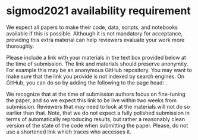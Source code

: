 # sigmod2021 availability requirement

We expect all papers to make their code, data, scripts, and notebooks available if this is possible. Although it is not mandatory for acceptance, providing this extra material can help reviewers evaluate your work more thoroughly.

Please include a link with your materials in the text box provided below at the time of submission. The link and materials should preserve anonymity. For example this may be an anonymous GitHub repository. You may want to make sure that the link you provide is not indexed by search engines. On GitHub, you can do so by adding the following to the page head: <meta name="robots" content="noindex">.

We recognize that at the time of submission authors focus on fine-tuning the paper, and so we expect this link to be live within two weeks from submission. Reviewers that may need to look at the materials will not do so earlier than that. Note, that we do not expect a fully polished submission in terms of automatically reproducing results, but rather a reasonably clean version of the state of the code when submitting the paper. Please, do not use a shortened link which traces who accesses it.
